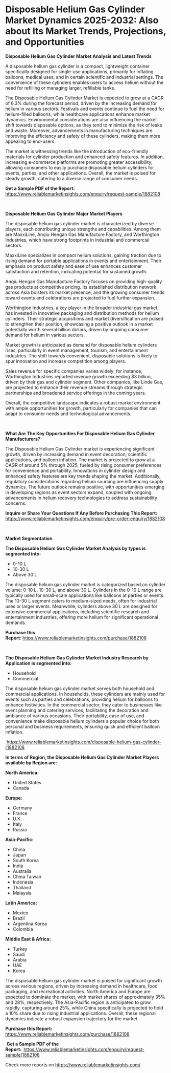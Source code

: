 <p><h1>Disposable Helium Gas Cylinder Market Dynamics 2025-2032: Also about Its Market Trends, Projections, and Opportunities</h1></p><p><strong>Disposable Helium Gas Cylinder Market Analysis and Latest Trends</strong></p>
<p><p>A disposable helium gas cylinder is a compact, lightweight container specifically designed for single-use applications, primarily for inflating balloons, medical uses, and in certain scientific and industrial settings. The convenience of these cylinders enables users to access helium without the need for refilling or managing larger, refillable tanks. </p><p>The Disposable Helium Gas Cylinder Market is expected to grow at a CAGR of 6.3% during the forecast period, driven by the increasing demand for helium in various sectors. Festivals and events continue to fuel the need for helium-filled balloons, while healthcare applications enhance market dynamics. Environmental considerations are also influencing the market shift towards disposable options, as they tend to minimize the risk of leaks and waste. Moreover, advancements in manufacturing techniques are improving the efficiency and safety of these cylinders, making them more appealing to end-users. </p><p>The market is witnessing trends like the introduction of eco-friendly materials for cylinder production and enhanced safety features. In addition, increasing e-commerce platforms are promoting greater accessibility, allowing consumers to easily purchase disposable helium cylinders for events, parties, and other applications. Overall, the market is poised for steady growth, catering to a diverse range of consumer needs.</p></p>
<p><strong>Get a Sample PDF of the Report:&nbsp;</strong> <a href="https://www.reliablemarketinsights.com/enquiry/request-sample/1882108?utm_campaign=3583&utm_medium=2&utm_source=Github&utm_content=ia&utm_term=04042025&utm_id=disposable-helium-gas-cylinder">https://www.reliablemarketinsights.com/enquiry/request-sample/1882108</a></p>
<p>&nbsp;</p>
<p><strong>Disposable Helium Gas Cylinder Major Market Players</strong></p>
<p><p>The disposable helium gas cylinder market is characterized by diverse players, each contributing unique strengths and capabilities. Among them are MaxxiLine, Anqiu Hengan Gas Manufacture Factory, and Worthington Industries, which have strong footprints in industrial and commercial sectors.</p><p>MaxxiLine specializes in compact helium solutions, gaining traction due to rising demand for portable applications in events and entertainment. Their emphasis on product safety and ease of use enhances customer satisfaction and retention, indicating potential for sustained growth.</p><p>Anqiu Hengan Gas Manufacture Factory focuses on providing high-quality gas products at competitive pricing. Its established distribution network across Asia bolsters its market presence, and the growing consumer trends toward events and celebrations are projected to fuel further expansion.</p><p>Worthington Industries, a key player in the broader industrial gas market, has invested in innovative packaging and distribution methods for helium cylinders. Their strategic acquisitions and market diversification are poised to strengthen their position, showcasing a positive outlook in a market potentially worth several billion dollars, driven by ongoing consumer demand for helium in various sectors.</p><p>Market growth is anticipated as demand for disposable helium cylinders rises, particularly in event management, tourism, and entertainment industries. The shift towards convenient, disposable solutions is likely to spur innovation and increase competition among players.</p><p>Sales revenue for specific companies varies widely; for instance, Worthington Industries reported revenue growth exceeding $3 billion, driven by their gas and cylinder segment. Other companies, like Linde Gas, are projected to enhance their revenue streams through strategic partnerships and broadened service offerings in the coming years.</p><p>Overall, the competitive landscape indicates a robust market environment with ample opportunities for growth, particularly for companies that can adapt to consumer needs and technological advancements.</p></p>
<p>&nbsp;</p>
<p><strong>What Are The Key Opportunities For Disposable Helium Gas Cylinder Manufacturers?</strong></p>
<p><p>The Disposable Helium Gas Cylinder market is experiencing significant growth, driven by increasing demand in event decoration, scientific applications, and balloon inflation. The market is projected to grow at a CAGR of around 5% through 2025, fueled by rising consumer preferences for convenience and portability. Innovations in cylinder design and enhanced safety features are key trends shaping the market. Additionally, regulatory considerations regarding helium sourcing are influencing supply dynamics. The future outlook remains positive, with opportunities emerging in developing regions as event sectors expand, coupled with ongoing advancements in helium recovery technologies to address sustainability concerns.</p></p>
<p><strong>Inquire or Share Your Questions If Any Before Purchasing This Report:</strong> <a href="https://www.reliablemarketinsights.com/enquiry/pre-order-enquiry/1882108?utm_campaign=3583&utm_medium=2&utm_source=Github&utm_content=ia&utm_term=04042025&utm_id=disposable-helium-gas-cylinder">https://www.reliablemarketinsights.com/enquiry/pre-order-enquiry/1882108</a></p>
<p>&nbsp;</p>
<p><strong>Market Segmentation</strong></p>
<p><strong>The Disposable Helium Gas Cylinder Market Analysis by types is segmented into:</strong></p>
<p><ul><li>0-10 L</li><li>10-30 L</li><li>Above 30 L</li></ul></p>
<p><p>The disposable helium gas cylinder market is categorized based on cylinder volume: 0-10 L, 10-30 L, and above 30 L. Cylinders in the 0-10 L range are typically used for small-scale applications like balloons at parties or events. The 10-30 L segment caters to medium-sized needs, often for industrial uses or larger events. Meanwhile, cylinders above 30 L are designed for extensive commercial applications, including scientific research and entertainment industries, offering more helium for significant operational demands.</p></p>
<p><strong>Purchase this Report:&nbsp;</strong><a href="https://www.reliablemarketinsights.com/purchase/1882108?utm_campaign=3583&utm_medium=2&utm_source=Github&utm_content=ia&utm_term=04042025&utm_id=disposable-helium-gas-cylinder">https://www.reliablemarketinsights.com/purchase/1882108</a></p>
<p>&nbsp;</p>
<p><strong>The Disposable Helium Gas Cylinder Market Industry Research by Application is segmented into:</strong></p>
<p><ul><li>Household</li><li>Commercial</li></ul></p>
<p><p>The disposable helium gas cylinder market serves both household and commercial applications. In households, these cylinders are mainly used for events such as parties and celebrations, providing helium for balloons to enhance festivities. In the commercial sector, they cater to businesses like event planning and catering services, facilitating the decoration and ambiance of various occasions. Their portability, ease of use, and convenience make disposable helium cylinders a popular choice for both personal and business requirements, ensuring quick and efficient balloon inflation.</p></p>
<p><a href="https://www.reliablemarketinsights.com/disposable-helium-gas-cylinder-r1882108?utm_campaign=3583&utm_medium=2&utm_source=Github&utm_content=ia&utm_term=04042025&utm_id=disposable-helium-gas-cylinder">&nbsp;https://www.reliablemarketinsights.com/disposable-helium-gas-cylinder-r1882108</a></p>
<p><strong>In terms of Region, the Disposable Helium Gas Cylinder Market Players available by Region are:</strong></p>
<p>
    <p> <strong> North America: </strong>
        <ul>
            <li>United States</li>
            <li>Canada</li>
        </ul>
        </p> 
    <p> <strong> Europe: </strong>
        <ul>
            <li>Germany</li>
            <li>France</li>
            <li>U.K.</li>
            <li>Italy</li>
            <li>Russia</li>
        </ul>
        </p> 
    <p> <strong> Asia-Pacific: </strong>
        <ul>
            <li>China</li>
            <li>Japan</li>
            <li>South Korea</li>
            <li>India</li>
            <li>Australia</li>
            <li>China Taiwan</li>
            <li>Indonesia</li>
            <li>Thailand</li>
            <li>Malaysia</li>
        </ul>
        </p> 
    <p> <strong> Latin America: </strong>
        <ul>
            <li>Mexico</li>
            <li>Brazil</li>
            <li>Argentina Korea</li>
            <li>Colombia</li>
        </ul>
        </p> 
    <p> <strong> Middle East & Africa: </strong>
        <ul>
            <li>Turkey</li>
            <li>Saudi</li>
            <li>Arabia</li>
            <li>UAE</li>
            <li>Korea</li>
        </ul>
    </p>
    </p>
<p><p>The disposable helium gas cylinder market is poised for significant growth across various regions, driven by increasing demand in healthcare, food packaging, and recreational activities. North America and Europe are expected to dominate the market, with market shares of approximately 35% and 28%, respectively. The Asia-Pacific region is anticipated to grow rapidly, capturing around 25%, while China specifically is projected to hold a 10% share due to rising industrial applications. Overall, these regional dynamics indicate a robust expansion trajectory for the market.</p></p>
<p><strong>Purchase this Report: </strong><a href="https://www.reliablemarketinsights.com/purchase/1882108?utm_campaign=3583&utm_medium=2&utm_source=Github&utm_content=ia&utm_term=04042025&utm_id=disposable-helium-gas-cylinder">https://www.reliablemarketinsights.com/purchase/1882108</a></p>
<p>&nbsp;<strong>Get a Sample PDF of the Report:&nbsp;&nbsp;</strong><a href="https://www.reliablemarketinsights.com/enquiry/request-sample/1882108?utm_campaign=3583&utm_medium=2&utm_source=Github&utm_content=ia&utm_term=04042025&utm_id=disposable-helium-gas-cylinder">https://www.reliablemarketinsights.com/enquiry/request-sample/1882108</a></p>
<p><strong></strong></p>
<p>Check more reports on <a href="https://www.reliablemarketinsights.com/?utm_campaign=3583&utm_medium=2&utm_source=Github&utm_content=ia&utm_term=04042025&utm_id=disposable-helium-gas-cylinder">https://www.reliablemarketinsights.com/</a></p>